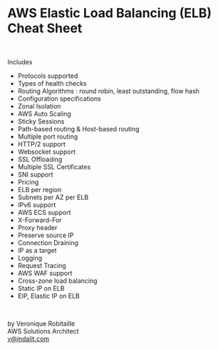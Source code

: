 # AWS Elastic Load Balancing (ELB) Cheat Sheet

<br />

Includes
* Protocols supported 
* Types of health checks 
* Routing Algorithms : round robin, least outstanding, flow hash
* Configuration specifications
* Zonal Isolation
* AWS Auto Scaling
* Sticky Sessions
* Path-based routing & Host-based routing
* Multiple port routing
* HTTP/2 support
* Websocket support
* SSL Offloading
* Multiple SSL Certificates
* SNI support
* Pricing
* ELB per region
* Subnets per AZ per ELB
* IPv6 support
* AWS ECS support
* X-Forward-For
* Proxy header
* Preserve source IP
* Connection Draining
* IP as a target
* Logging
* Request Tracing
* AWS WAF support
* Cross-zone load balancing
* Static IP on ELB
* EIP, Elastic IP on ELB

<br />

by Veronique Robitaille  
AWS Solutions Architect  
v@indalit.com  